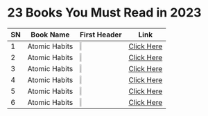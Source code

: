 # 23 Books You Must Read in 2023

| SN  | Book Name | First Header  | Link |
| --- | --- | --- | --- |
|1 | Atomic Habits | <img src="https://github.com/psrana/23-Books-You-Must-Read-in-2023/assets/7460892/1bfd3c92-8304-4979-a7a2-9c99a24be947" width=10% height=10%> | <a href="https://www.youtube.com/shorts/9uOsB39DwGM"> Click Here</a> |
|2 | Atomic Habits | <img src="https://github.com/psrana/23-Books-You-Must-Read-in-2023/assets/7460892/1bfd3c92-8304-4979-a7a2-9c99a24be947" width=10% height=10%> | <a href="https://www.youtube.com/shorts/9uOsB39DwGM"> Click Here</a> |
|3 | Atomic Habits | <img src="https://github.com/psrana/23-Books-You-Must-Read-in-2023/assets/7460892/1bfd3c92-8304-4979-a7a2-9c99a24be947" width=10% height=10%> | <a href="https://www.youtube.com/shorts/9uOsB39DwGM"> Click Here</a> |
|4 | Atomic Habits | <img src="https://github.com/psrana/23-Books-You-Must-Read-in-2023/assets/7460892/1bfd3c92-8304-4979-a7a2-9c99a24be947" width=10% height=10%> | <a href="https://www.youtube.com/shorts/9uOsB39DwGM"> Click Here</a> |
|5 | Atomic Habits | <img src="https://github.com/psrana/23-Books-You-Must-Read-in-2023/assets/7460892/1bfd3c92-8304-4979-a7a2-9c99a24be947" width=10% height=10%> | <a href="https://www.youtube.com/shorts/9uOsB39DwGM"> Click Here</a> |
|6 | Atomic Habits | <img src="https://github.com/psrana/23-Books-You-Must-Read-in-2023/assets/7460892/1bfd3c92-8304-4979-a7a2-9c99a24be947" width=10% height=10%> | <a href="https://www.youtube.com/shorts/9uOsB39DwGM"> Click Here</a> |






